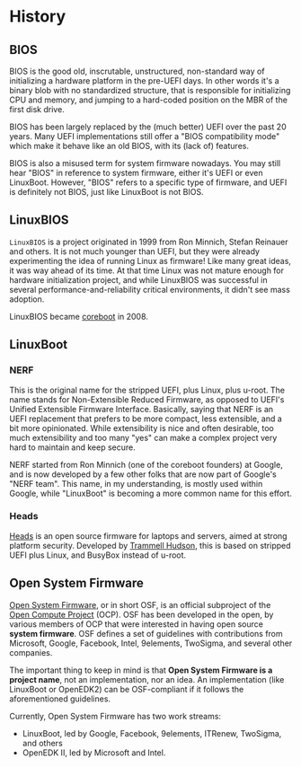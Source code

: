 # History

## BIOS

BIOS is the good old, inscrutable, unstructured, non-standard way of
initializing a hardware platform in the pre-UEFI days. In other words it's a
binary blob with no standardized structure, that is responsible for
initializing CPU and memory, and jumping to a hard-coded position on the MBR of
the first disk drive.

BIOS has been largely replaced by the (much better) UEFI over the past 20
years. Many UEFI implementations still offer a "BIOS compatibility mode" which
make it behave like an old BIOS, with its (lack of) features.

BIOS is also a misused term for system firmware nowadays. You may still hear
"BIOS" in reference to system firmware, either it's UEFI or even LinuxBoot.
However, "BIOS" refers to a specific type of firmware, and UEFI is definitely
not BIOS, just like LinuxBoot is not BIOS.

## LinuxBIOS

`LinuxBIOS` is a project originated in 1999 from Ron Minnich, Stefan Reinauer
and others. It is not much younger than UEFI, but they were already
experimenting the idea of running Linux as firmware! Like many great ideas, it
was way ahead of its time. At that time Linux was not mature enough for
hardware initialization project, and while LinuxBIOS was successful in several
performance-and-reliability critical environments, it didn't see mass adoption.

LinuxBIOS became [coreboot](https://www.coreboot.org/) in 2008.

## LinuxBoot

### NERF

This is the original name for the stripped UEFI, plus Linux, plus u-root. The
name stands for Non-Extensible Reduced Firmware, as opposed to UEFI's Unified
Extensible Firmware Interface. Basically, saying that NERF is an UEFI
replacement that prefers to be more compact, less extensible, and a bit more
opinionated. While extensibility is nice and often desirable, too much
extensibility and too many "yes" can make a complex project very hard to
maintain and keep secure.

NERF started from Ron Minnich (one of the coreboot founders) at Google, and is
now developed by a few other folks that are now part of Google's "NERF team".
This name, in my understanding, is mostly used within Google, while "LinuxBoot"
is becoming a more common name for this effort.

### Heads

[Heads](https://trmm.net/Heads) is an open source firmware for laptops and
servers, aimed at strong platform security. Developed by [Trammell
Hudson](https://twitter.com/qrs), this is based on stripped UEFI plus Linux,
and BusyBox instead of u-root.

## Open System Firmware

[Open System Firmware](https://www.opencompute.org/projects/open-system-firmware),
or in short OSF, is an official subproject of the [Open Compute
Project](https://www.opencompute.org) (OCP). OSF has been developed in the
open, by various members of OCP that were interested in having open source
**system firmware**. OSF defines a set of guidelines with contributions from
Microsoft, Google, Facebook, Intel, 9elements, TwoSigma, and several other
companies.

The important thing to keep in mind is that **Open System Firmware is a project
name**, not an implementation, nor an idea. An implementation (like LinuxBoot
or OpenEDK2) can be OSF-compliant if it follows the aforementioned guidelines.

Currently, Open System Firmware has two work streams:

* LinuxBoot, led by Google, Facebook, 9elements, ITRenew, TwoSigma, and others
* OpenEDK II, led by Microsoft and Intel.
